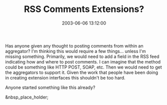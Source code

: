 ﻿---
layout: post
title: "RSS Comments Extensions?"
comments: false
date: 2003-06-06 13:12:00
categories:
 - Technology
subtext-id: bf63593e-4746-4cbc-9e6b-ef34a3245aaa
alias: /blog/RSS-Comments-Extensions.aspx
---


Has anyone given any thought to posting comments from within an aggregator? I'm thinking this would require a few things... unless I'm missing something. Primarily, we would need to add a field in the RSS feed indicating how and where to post comments. I can imagine that the method could be something like HTTP POST, SOAP, etc. Then we would need to get the aggregators to support it. Given the work that people have been doing in creating extension interfaces this shouldn't be too hard.

Anyone started something like this already?

&nbsp_place_holder;
